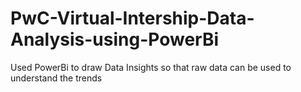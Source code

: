 # PwC-Virtual-Intership-Data-Analysis-using-PowerBi
Used PowerBi to draw Data Insights so that raw data can be used to understand the trends

